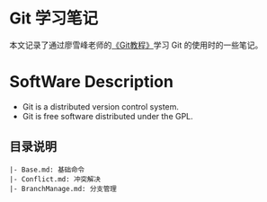 # Git 学习笔记

本文记录了通过廖雪峰老师的[《Git教程》](https://www.liaoxuefeng.com/wiki/0013739516305929606dd18361248578c67b8067c8c017b000)学习 Git 的使用时的一些笔记。

# SoftWare Description
* Git is a distributed version control system.
* Git is free software distributed under the GPL.

## 目录说明
```
|- Base.md: 基础命令
|- Conflict.md: 冲突解决
|- BranchManage.md: 分支管理
```